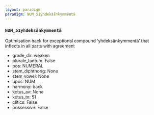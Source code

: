```yaml
---
layout: paradigm
paradigm: NUM_51yhdeksänkymmentä
---
```

### ` NUM_51yhdeksänkymmentä `

Optimisation hack for exceptional compound ’yhdeksänkymmentä’ that inflects in all parts with agreement
* grade_dir: weaken
* plurale_tantum: False
* pos: NUMERAL
* stem_diphthong: None
* stem_vowel: None
* upos: NUM
* harmony: back
* kotus_av: None
* kotus_tn: 51
* clitics: False
* possessive: False
